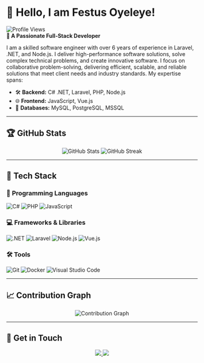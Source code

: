 # 👋 Hello, I am Festus Oyeleye!

![Profile Views](https://komarev.com/ghpvc/?username=vestusola&color=blue)  
**🌟 A Passionate Full-Stack Developer**

I am a skilled software engineer with over 6 years of experience in Laravel, .NET, and Node.js. I deliver high-performance software solutions, solve complex technical problems, and create innovative software. I focus on collaborative problem-solving, delivering efficient, scalable, and reliable solutions that meet client needs and industry standards. My expertise spans:

- 🛠 **Backend:** C# .NET, Laravel, PHP, Node.js  
- 🌐 **Frontend:** JavaScript, Vue.js  
- 💾 **Databases:** MySQL, PostgreSQL, MSSQL  

---

## 🏆 **GitHub Stats**

<p align="center">
  <img src="https://github-readme-stats.vercel.app/api?username=vestusola&show_icons=true&theme=radical&count_private=true" alt="GitHub Stats" />
  <img src="https://github-readme-streak-stats.herokuapp.com/?user=vestusola&theme=radical" alt="GitHub Streak" />
</p>

---

## 🚀 **Tech Stack**

### 🔧 **Programming Languages**
![C#](https://img.shields.io/badge/-C%23-05122A?style=flat&logo=csharp&logoColor=239120)
![PHP](https://img.shields.io/badge/-PHP-05122A?style=flat&logo=php&logoColor=777BB4)
![JavaScript](https://img.shields.io/badge/-JavaScript-05122A?style=flat&logo=javascript&logoColor=F7DF1E)

### 💻 **Frameworks & Libraries**
![.NET](https://img.shields.io/badge/-.NET-05122A?style=flat&logo=dotnet&logoColor=512BD4)
![Laravel](https://img.shields.io/badge/-Laravel-05122A?style=flat&logo=laravel&logoColor=FF2D20)
![Node.js](https://img.shields.io/badge/-Node.js-05122A?style=flat&logo=nodedotjs&logoColor=339933)
![Vue.js](https://img.shields.io/badge/-Vue.js-05122A?style=flat&logo=vue.js&logoColor=4FC08D)

### 🛠️ **Tools**
![Git](https://img.shields.io/badge/-Git-05122A?style=flat&logo=git&logoColor=F05032)
![Docker](https://img.shields.io/badge/-Docker-05122A?style=flat&logo=docker&logoColor=2496ED)
![Visual Studio Code](https://img.shields.io/badge/-VS%20Code-05122A?style=flat&logo=visualstudiocode&logoColor=007ACC)

---

## 📈 **Contribution Graph**

<p align="center">
  <img src="https://github-readme-activity-graph.vercel.app/graph?username=vestusola&theme=radical" alt="Contribution Graph" />
</p>

---

## 🌟 **Get in Touch**

<p align="center">
  <a href="https://www.linkedin.com/in/vestusola/" target="_blank">
    <img src="https://img.shields.io/badge/LinkedIn-%230077B5.svg?style=for-the-badge&logo=linkedin&logoColor=white" />
  </a>
  <a href="mailto:vestusola@gmail.com" target="_blank">
    <img src="https://img.shields.io/badge/Email-D14836?style=for-the-badge&logo=gmail&logoColor=white" />
  </a>
</p>
